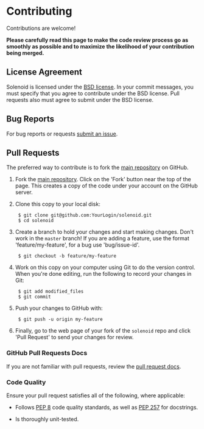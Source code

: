 Contributing
============

Contributions are welcome!

**Please carefully read this page to make the code review process go as smoothly as possible and to maximize the likelihood of your contribution being merged.**

## License Agreement

Solenoid is licensed under the [BSD license](https://opensource.org/licenses/BSD-3-Clause). In your commit messages, you must specify that you agree to contribute under the BSD license. Pull requests also must agree to submit under the BSD license. 

## Bug Reports

For bug reports or requests [submit an issue](https://cto-github.cisco.com/lisroach/Solenoid/issues).

## Pull Requests

The preferred way to contribute is to fork the
[main repository](https://cto-github.cisco.com/lisroach/Solenoid) on GitHub.

1. Fork the [main repository](https://cto-github.cisco.com/lisroach/Solenoid).  Click on the 'Fork' button near the top of the page.  This creates a copy of the code under your account on the GitHub server.

2. Clone this copy to your local disk:

        $ git clone git@github.com:YourLogin/solenoid.git
        $ cd solenoid

3. Create a branch to hold your changes and start making changes. Don't work in the `master` branch! If you are adding a feature, use the format 'feature/my-feature', for a bug use 'bug/issue-id'.

        $ git checkout -b feature/my-feature

4. Work on this copy on your computer using Git to do the version control. When you're done editing, run the following to record your changes in Git:

        $ git add modified_files
        $ git commit

5. Push your changes to GitHub with:

        $ git push -u origin my-feature

6. Finally, go to the web page of your fork of the `solenoid` repo and click 'Pull Request' to send your changes for review.

### GitHub Pull Requests Docs

If you are not familiar with pull requests, review the [pull request docs](https://help.github.com/articles/using-pull-requests/).

### Code Quality

Ensure your pull request satisfies all of the following, where applicable:

* Follows [PEP 8](http://legacy.python.org/dev/peps/pep-0008/) code quality standards, as well as [PEP 257](https://www.python.org/dev/peps/pep-0257/) for docstrings.

* Is thoroughly unit-tested. 

